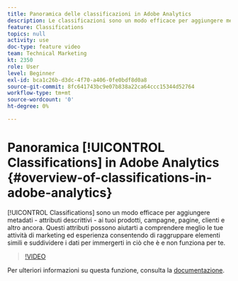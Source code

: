 ```yaml
---
title: Panoramica delle classificazioni in Adobe Analytics
description: Le classificazioni sono un modo efficace per aggiungere metadati - attributi descrittivi - ai tuoi prodotti, campagne, pagine, clienti e molto altro. Questi attributi possono aiutarti a comprendere meglio le tue attività di marketing ed esperienza consentendo di raggruppare elementi simili e suddividere i dati per immergerti in ciò che è e non funziona per te.
feature: Classifications
topics: null
activity: use
doc-type: feature video
team: Technical Marketing
kt: 2350
role: User
level: Beginner
exl-id: bca1c26b-d3dc-4f70-a406-0fe0bdf8d0a8
source-git-commit: 8fc641743bc9e07b838a22ca64ccc15344d52764
workflow-type: tm+mt
source-wordcount: '0'
ht-degree: 0%

---
```


# Panoramica [!UICONTROL Classifications] in Adobe Analytics {#overview-of-classifications-in-adobe-analytics}

[!UICONTROL Classifications] sono un modo efficace per aggiungere metadati - attributi descrittivi - ai tuoi prodotti, campagne, pagine, clienti e altro ancora. Questi attributi possono aiutarti a comprendere meglio le tue attività di marketing ed esperienza consentendo di raggruppare elementi simili e suddividere i dati per immergerti in ciò che è e non funziona per te.

>[!VIDEO](https://video.tv.adobe.com/v/16853/?quality=12&learn=on)

Per ulteriori informazioni su questa funzione, consulta la [documentazione](https://experienceleague.adobe.com/docs/analytics/components/classifications/c-classifications.html?lang=it).
